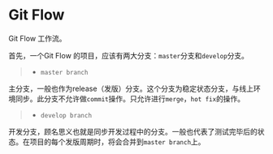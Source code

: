 # Git Flow

Git Flow 工作流。

首先，一个Git Flow 的项目，应该有两大分支：`master`分支和`develop`分支。

>* `master branch`

主分支，一般也作为release（发版）分支。这个分支为稳定状态分支，与线上环境同步。此分支不允许做`commit`操作。只允许进行`merge`，`hot fix`的操作。

>* `develop branch`

开发分支，顾名思义也就是同步开发过程中的分支。一般也代表了测试完毕后的状态。在项目的每个发版周期时，将会合并到`master branch`上。